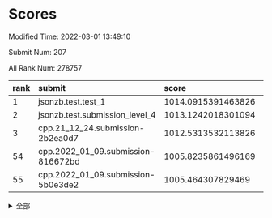 # Scores

Modified Time: 2022-03-01 13:49:10

Submit Num: 207

All Rank Num: 278757

| rank |               submit               |       score        |       sigma        | pk_num |
| :--- | :--------------------------------- | :----------------- | :----------------- | :----- |
| 1    | jsonzb.test.test_1                 | 1014.0915391463826 | 0.8030844488456284 | 5383   |
| 2    | jsonzb.test.submission_level_4     | 1013.1242018301094 | 0.8197870822260109 | 5388   |
| 3    | cpp.21_12_24.submission-2b2ea0d7   | 1012.5313532113826 | 0.7861176731258145 | 5389   |
| 54   | cpp.2022_01_09.submission-816672bd | 1005.8235861496169 | 0.7121555891166117 | 5386   |
| 55   | cpp.2022_01_09.submission-5b0e3de2 | 1005.464307829469  | 0.7158026479344843 | 5389   |


<details>
<summary>全部</summary>

| rank |                 submit                 |       score        |       sigma        | pk_num |
| :--- | :------------------------------------- | :----------------- | :----------------- | :----- |
| 1    | jsonzb.test.test_1                     | 1014.0915391463826 | 0.8030844488456284 | 5383   |
| 2    | jsonzb.test.submission_level_4         | 1013.1242018301094 | 0.8197870822260109 | 5388   |
| 3    | cpp.21_12_24.submission-2b2ea0d7       | 1012.5313532113826 | 0.7861176731258145 | 5389   |
| 4    | gobigger.level_3.submission_level_3_29 | 1011.9599100609475 | 0.7802763719358573 | 5384   |
| 5    | gobigger.level_3.submission_level_3_18 | 1011.4318364814613 | 0.7656708729578368 | 5386   |
| 6    | gobigger.level_3.submission_level_3_2  | 1011.3956862847696 | 0.7682539328367202 | 5387   |
| 7    | gobigger.level_3.submission_level_3_25 | 1011.3371337967026 | 0.7679716937909981 | 5393   |
| 8    | gobigger.level_3.submission_level_3_24 | 1011.1851601204158 | 0.7804098666906555 | 5382   |
| 9    | gobigger.level_3.submission_level_3_10 | 1011.0784874290316 | 0.7748727891204991 | 5392   |
| 10   | gobigger.level_3.submission_level_3_7  | 1011.0337072461757 | 0.7666554553040869 | 5384   |
| 11   | gobigger.level_3.submission_level_3_44 | 1011.0205680733801 | 0.7666070078706234 | 5388   |
| 12   | gobigger.level_3.submission_level_3_42 | 1011.0130503235782 | 0.7739885245307954 | 5384   |
| 13   | gobigger.level_3.submission_level_3_28 | 1010.9175135477421 | 0.7774021917199067 | 5382   |
| 14   | gobigger.level_3.submission_level_3_23 | 1010.9027440487148 | 0.7544050533901897 | 5384   |
| 15   | gobigger.level_3.submission_level_3_15 | 1010.8611335438728 | 0.777352556711572  | 5391   |
| 16   | gobigger.level_3.submission_level_3_43 | 1010.8237291537191 | 0.791405024026179  | 5385   |
| 17   | gobigger.level_3.submission_level_3_13 | 1010.7706014694918 | 0.7690873578059509 | 5384   |
| 18   | gobigger.level_3.submission_level_3_5  | 1010.7093905173409 | 0.7741194206605617 | 5387   |
| 19   | gobigger.level_3.submission_level_3_38 | 1010.5887353381609 | 0.7668065428926927 | 5386   |
| 20   | gobigger.level_3.submission_level_3_27 | 1010.5721263041464 | 0.7598857213482053 | 5387   |
| 21   | gobigger.level_3.submission_level_3_1  | 1010.5173903271794 | 0.7474390139789281 | 5386   |
| 22   | gobigger.level_3.submission_level_3_48 | 1010.368309369654  | 0.7585590057777969 | 5384   |
| 23   | gobigger.level_3.submission_level_3_14 | 1010.3233896936296 | 0.7707664066743559 | 5393   |
| 24   | gobigger.level_3.submission_level_3_12 | 1010.3145249595395 | 0.7303152051633329 | 5388   |
| 25   | gobigger.level_3.submission_level_3_40 | 1010.3023509964567 | 0.7689976029806482 | 5388   |
| 26   | gobigger.level_3.submission_level_3_34 | 1010.2115740870773 | 0.7350763658703185 | 5385   |
| 27   | gobigger.level_3.submission_level_3_33 | 1010.1218128700838 | 0.7844063202666952 | 5389   |
| 28   | gobigger.level_3.submission_level_3_41 | 1010.1175633302884 | 0.7426903015196095 | 5387   |
| 29   | gobigger.level_3.submission_level_3_4  | 1009.9363370727233 | 0.7596857708555391 | 5385   |
| 30   | gobigger.level_3.submission_level_3_35 | 1009.93280032506   | 0.7593163606408911 | 5386   |
| 31   | gobigger.level_3.submission_level_3_0  | 1009.8141912989436 | 0.7616406586132289 | 5389   |
| 32   | gobigger.level_3.submission_level_3_32 | 1009.8034132580053 | 0.7606991484110784 | 5389   |
| 33   | gobigger.level_3.submission_level_3_21 | 1009.6874128000956 | 0.7357126391919471 | 5391   |
| 34   | gobigger.level_3.submission_level_3_36 | 1009.6424290821247 | 0.7663064139706409 | 5387   |
| 35   | gobigger.level_3.submission_level_3_16 | 1009.6366925783415 | 0.7711325452581737 | 5390   |
| 36   | gobigger.level_3.submission_level_3_6  | 1009.5388454750703 | 0.7481171144872257 | 5388   |
| 37   | gobigger.level_3.submission_level_3_47 | 1009.5343021245594 | 0.7494181054749488 | 5383   |
| 38   | gobigger.level_3.submission_level_3_46 | 1009.5013202394321 | 0.7537297964420423 | 5388   |
| 39   | gobigger.level_3.submission_level_3_39 | 1009.4793369093572 | 0.7293625101421956 | 5391   |
| 40   | gobigger.level_3.submission_level_3_49 | 1009.4681259247498 | 0.7771668052510525 | 5388   |
| 41   | gobigger.level_3.submission_level_3_45 | 1009.4626356205524 | 0.753791071682984  | 5385   |
| 42   | gobigger.level_3.submission_level_3_19 | 1009.4165290169406 | 0.7411470747105515 | 5384   |
| 43   | gobigger.level_3.submission_level_3_17 | 1009.4027947962329 | 0.7504182934018451 | 5388   |
| 44   | gobigger.level_3.submission_level_3_37 | 1009.393859252348  | 0.7473430459221103 | 5384   |
| 45   | gobigger.level_3.submission_level_3_30 | 1009.3426448671938 | 0.7420371868102923 | 5387   |
| 46   | gobigger.level_3.submission_level_3_20 | 1009.1508694518877 | 0.7501910971919034 | 5388   |
| 47   | gobigger.level_3.submission_level_3_31 | 1009.1190267389599 | 0.7382616184069788 | 5384   |
| 48   | gobigger.level_3.submission_level_3_9  | 1009.0274851514138 | 0.7490246758235206 | 5391   |
| 49   | gobigger.level_3.submission_level_3_22 | 1008.8072193281909 | 0.7467850789371402 | 5381   |
| 50   | gobigger.level_3.submission_level_3_3  | 1008.7337923996571 | 0.7390088611974313 | 5390   |
| 51   | gobigger.level_3.submission_level_3_8  | 1008.7279665721596 | 0.751367140247794  | 5385   |
| 52   | gobigger.level_3.submission_level_3_11 | 1008.6153859812788 | 0.7613041554332648 | 5383   |
| 53   | gobigger.level_3.submission_level_3_26 | 1008.5135633505937 | 0.7200109020617804 | 5384   |
| 54   | cpp.2022_01_09.submission-816672bd     | 1005.8235861496169 | 0.7121555891166117 | 5386   |
| 55   | cpp.2022_01_09.submission-5b0e3de2     | 1005.464307829469  | 0.7158026479344843 | 5389   |
| 56   | gobigger.level_1.submission_level_1_43 | 1005.2326079554168 | 0.739463966408553  | 5389   |
| 57   | gobigger.level_1.submission_level_1_5  | 1004.9172064875469 | 0.733736886553029  | 5385   |
| 58   | gobigger.level_1.submission_level_1_8  | 1004.8195266307748 | 0.716497736904182  | 5386   |
| 59   | gobigger.level_1.submission_level_1_7  | 1004.5577247026343 | 0.7119590217468572 | 5385   |
| 60   | gobigger.level_1.submission_level_1_14 | 1004.4741794666929 | 0.7236591428974164 | 5383   |
| 61   | gobigger.level_1.submission_level_1_36 | 1004.3354546885745 | 0.7189861039823959 | 5387   |
| 62   | gobigger.level_1.submission_level_1_39 | 1004.2300235730497 | 0.7212654282951577 | 5381   |
| 63   | gobigger.level_1.submission_level_1_48 | 1004.2212770159475 | 0.7193580438964058 | 5386   |
| 64   | gobigger.level_1.submission_level_1_33 | 1004.2075403636774 | 0.7296645908411535 | 5388   |
| 65   | gobigger.level_1.submission_level_1_31 | 1004.1420870762256 | 0.7108320097730997 | 5384   |
| 66   | gobigger.level_1.submission_level_1_37 | 1004.1420186305019 | 0.7141586712898047 | 5384   |
| 67   | gobigger.level_1.submission_level_1_12 | 1003.8848374707877 | 0.7131277581112057 | 5390   |
| 68   | gobigger.level_1.submission_level_1_24 | 1003.8560310224658 | 0.734397488357315  | 5393   |
| 69   | gobigger.level_1.submission_level_1_30 | 1003.8546076953472 | 0.7165797112214074 | 5386   |
| 70   | gobigger.level_1.submission_level_1_35 | 1003.7381718980988 | 0.7235775733382113 | 5378   |
| 71   | gobigger.level_1.submission_level_1_20 | 1003.6893353321896 | 0.7237898674783718 | 5386   |
| 72   | gobigger.level_1.submission_level_1_49 | 1003.668060786593  | 0.7164387866063886 | 5389   |
| 73   | gobigger.level_1.submission_level_1_26 | 1003.6319389410108 | 0.7035198418632091 | 5390   |
| 74   | gobigger.level_1.submission_level_1_1  | 1003.618057976862  | 0.7233938126295262 | 5393   |
| 75   | gobigger.level_1.submission_level_1_11 | 1003.604484732265  | 0.717833666355016  | 5388   |
| 76   | gobigger.level_1.submission_level_1_9  | 1003.5915777222856 | 0.7153571543989318 | 5385   |
| 77   | gobigger.level_1.submission_level_1_16 | 1003.5528519287489 | 0.7196240065763794 | 5393   |
| 78   | gobigger.level_1.submission_level_1_17 | 1003.5393800571366 | 0.7164262102642206 | 5387   |
| 79   | gobigger.level_1.submission_level_1_32 | 1003.520050110715  | 0.7316616735362982 | 5383   |
| 80   | gobigger.level_1.submission_level_1_28 | 1003.5016098358383 | 0.7111768848469806 | 5389   |
| 81   | gobigger.level_1.submission_level_1_19 | 1003.4986492958403 | 0.7141949419578622 | 5386   |
| 82   | gobigger.level_1.submission_level_1_47 | 1003.451245278111  | 0.7202966208302586 | 5387   |
| 83   | gobigger.level_1.submission_level_1_38 | 1003.3227089878767 | 0.7184376026162821 | 5388   |
| 84   | gobigger.level_1.submission_level_1_6  | 1003.1805870227631 | 0.706951013348102  | 5387   |
| 85   | gobigger.level_1.submission_level_1_29 | 1003.1389413841326 | 0.7121017775545343 | 5392   |
| 86   | gobigger.level_1.submission_level_1_3  | 1003.1334633148016 | 0.7265835204864498 | 5390   |
| 87   | gobigger.level_1.submission_level_1_44 | 1003.0567215859106 | 0.7103955337946488 | 5390   |
| 88   | gobigger.level_1.submission_level_1_13 | 1003.0241979396786 | 0.7116317320451002 | 5388   |
| 89   | gobigger.level_1.submission_level_1_25 | 1002.9445908774367 | 0.7228593895532464 | 5388   |
| 90   | gobigger.level_1.submission_level_1_10 | 1002.9322244501891 | 0.7181335547364023 | 5389   |
| 91   | gobigger.level_1.submission_level_1_15 | 1002.8030066744476 | 0.7229169655585603 | 5388   |
| 92   | gobigger.level_1.submission_level_1_34 | 1002.7877114753318 | 0.7143419602078631 | 5390   |
| 93   | gobigger.level_1.submission_level_1_0  | 1002.7599904567363 | 0.7175588380217837 | 5390   |
| 94   | gobigger.level_1.submission_level_1_2  | 1002.7559296885938 | 0.7209512471643734 | 5386   |
| 95   | gobigger.level_1.submission_level_1_41 | 1002.7015678046029 | 0.7248966062698579 | 5387   |
| 96   | gobigger.level_1.submission_level_1_46 | 1002.5819426191156 | 0.7108160645634427 | 5390   |
| 97   | gobigger.level_1.submission_level_1_21 | 1002.5602834988168 | 0.723067157021489  | 5387   |
| 98   | gobigger.level_1.submission_level_1_18 | 1002.4845555585825 | 0.7172762392506469 | 5387   |
| 99   | gobigger.level_1.submission_level_1_22 | 1002.4626770252627 | 0.7152040260716801 | 5385   |
| 100  | gobigger.level_1.submission_level_1_45 | 1002.3394799748893 | 0.7176970065266682 | 5389   |
| 101  | gobigger.level_1.submission_level_1_42 | 1002.3365054957748 | 0.729312945051685  | 5388   |
| 102  | gobigger.level_1.submission_level_1_4  | 1002.2899993960287 | 0.7206871408102904 | 5388   |
| 103  | gobigger.level_1.submission_level_1_27 | 1002.0477244362551 | 0.719081897347341  | 5387   |
| 104  | gobigger.level_1.submission_level_1_23 | 1001.7703440839288 | 0.7087213060418758 | 5391   |
| 105  | gobigger.level_1.submission_level_1_40 | 1001.5163365232772 | 0.7134560783538957 | 5391   |
| 106  | gobigger.random.submission_random_19   | 997.3731033436264  | 0.7239974454271738 | 5383   |
| 107  | gobigger.random.submission_random_39   | 997.0747704554594  | 0.70460328545547   | 5389   |
| 108  | gobigger.random.submission_random_37   | 996.9729842344414  | 0.7019001188496962 | 5391   |
| 109  | gobigger.random.submission_random_30   | 996.6035697768319  | 0.704380880121022  | 5384   |
| 110  | gobigger.random.submission_random_36   | 996.4673506226517  | 0.7104707106890726 | 5384   |
| 111  | gobigger.random.submission_random_48   | 996.4658463935172  | 0.7092986040806702 | 5385   |
| 112  | gobigger.random.submission_random_25   | 996.3564780791364  | 0.7152137581293522 | 5393   |
| 113  | gobigger.random.submission_random_47   | 996.3332495480993  | 0.716744061485806  | 5388   |
| 114  | gobigger.random.submission_random_49   | 996.3317406117359  | 0.6973703155390326 | 5383   |
| 115  | gobigger.random.submission_random_20   | 996.2907804560738  | 0.7364556210376376 | 5388   |
| 116  | gobigger.random.submission_random_24   | 996.2853004676081  | 0.7117029698737655 | 5385   |
| 117  | gobigger.random.submission_random_38   | 996.2781528912318  | 0.7127374605917829 | 5384   |
| 118  | gobigger.random.submission_random_5    | 996.2486459093103  | 0.6957308505528382 | 5386   |
| 119  | gobigger.random.submission_random_12   | 996.2344388636863  | 0.7105507367990135 | 5388   |
| 120  | gobigger.random.submission_random_40   | 996.2012169752049  | 0.7104332629370962 | 5385   |
| 121  | gobigger.random.submission_random_22   | 996.1884468226418  | 0.7071685122023074 | 5387   |
| 122  | gobigger.random.submission_random_27   | 996.1228957451316  | 0.719001331824667  | 5382   |
| 123  | gobigger.random.submission_random_34   | 996.092654115169   | 0.7177958746042666 | 5383   |
| 124  | gobigger.random.submission_random_33   | 996.083065293707   | 0.7155904365594364 | 5385   |
| 125  | gobigger.random.submission_random_45   | 996.0794523658342  | 0.6989131384607781 | 5388   |
| 126  | gobigger.random.submission_random_42   | 996.0779167987312  | 0.706253100288817  | 5388   |
| 127  | gobigger.random.submission_random_16   | 996.0700173379473  | 0.7056697807136001 | 5388   |
| 128  | gobigger.random.submission_random_2    | 996.0552722885926  | 0.7203968649698544 | 5387   |
| 129  | gobigger.random.submission_random_0    | 996.0306416175755  | 0.7104641262513132 | 5389   |
| 130  | gobigger.random.submission_random_15   | 995.9609611863964  | 0.714871966285461  | 5391   |
| 131  | gobigger.random.submission_random_31   | 995.939163656831   | 0.7268918787449568 | 5390   |
| 132  | gobigger.random.submission_random_35   | 995.9116276952205  | 0.7055210144826412 | 5387   |
| 133  | gobigger.random.submission_random_4    | 995.8961844560293  | 0.7179726219121092 | 5383   |
| 134  | gobigger.random.submission_random_13   | 995.8514392679283  | 0.7110103981171182 | 5384   |
| 135  | gobigger.random.submission_random_7    | 995.7843943369542  | 0.7111838052188878 | 5385   |
| 136  | gobigger.random.submission_random_1    | 995.7461117365824  | 0.7101819097502617 | 5390   |
| 137  | gobigger.random.submission_random_28   | 995.709733826485   | 0.7160820517656937 | 5389   |
| 138  | gobigger.random.submission_random_26   | 995.6298811565897  | 0.7061233570189462 | 5384   |
| 139  | gobigger.random.submission_random_41   | 995.4993837293722  | 0.7025844432926849 | 5383   |
| 140  | gobigger.random.submission_random_9    | 995.4551848297401  | 0.7201229749204182 | 5383   |
| 141  | gobigger.random.submission_random_46   | 995.441025522595   | 0.7156965177378743 | 5384   |
| 142  | gobigger.random.submission_random_23   | 995.4323054649536  | 0.7229470062649016 | 5390   |
| 143  | gobigger.random.submission_random_29   | 995.4200166637793  | 0.710542010030582  | 5385   |
| 144  | gobigger.random.submission_random_18   | 995.3508260911703  | 0.7200321931135049 | 5386   |
| 145  | gobigger.random.submission_random_10   | 995.3253646736558  | 0.7069484078317042 | 5386   |
| 146  | gobigger.random.submission_random_44   | 995.2934834135337  | 0.7019672511195736 | 5390   |
| 147  | gobigger.random.submission_random_32   | 995.1991744960243  | 0.7109689800088549 | 5387   |
| 148  | gobigger.random.submission_random_21   | 995.1312384295762  | 0.7225433123544116 | 5389   |
| 149  | gobigger.random.submission_random_11   | 995.0915898045241  | 0.7261054685395042 | 5386   |
| 150  | gobigger.random.submission_random_17   | 995.0794621626757  | 0.7119747678539237 | 5386   |
| 151  | gobigger.random.submission_random_43   | 994.9240677272934  | 0.7229945069779725 | 5384   |
| 152  | gobigger.random.submission_random_8    | 994.7776821125643  | 0.7278727230390243 | 5383   |
| 153  | gobigger.random.submission_random_14   | 994.685079881765   | 0.7177267047545629 | 5386   |
| 154  | gobigger.random.submission_random_6    | 994.4979925755202  | 0.7205158948029765 | 5389   |
| 155  | gobigger.random.submission_random_3    | 994.2263646015414  | 0.7015960142696411 | 5388   |
| 156  | gobigger.level_2.submission_level_2_22 | 993.8935974532459  | 0.7374509785369363 | 5384   |
| 157  | gobigger.level_2.submission_level_2_6  | 993.8089702543797  | 0.7400478105036138 | 5388   |
| 158  | gobigger.level_2.submission_level_2_37 | 993.6737505062864  | 0.715987534066002  | 5385   |
| 159  | gobigger.level_2.submission_level_2_25 | 993.5622585456417  | 0.7450446583004962 | 5385   |
| 160  | gobigger.level_2.submission_level_2_40 | 993.43905302735    | 0.7316192968820449 | 5381   |
| 161  | gobigger.level_2.submission_level_2_15 | 993.2070793829126  | 0.726936396605477  | 5387   |
| 162  | gobigger.level_2.submission_level_2_28 | 993.0121891564082  | 0.7424680955201433 | 5386   |
| 163  | gobigger.level_2.submission_level_2_5  | 992.9849383034206  | 0.7385639891622724 | 5381   |
| 164  | gobigger.level_2.submission_level_2_14 | 992.9153793483817  | 0.7482765908316159 | 5385   |
| 165  | gobigger.level_2.submission_level_2_10 | 992.7407422521591  | 0.7281090946524189 | 5380   |
| 166  | gobigger.level_2.submission_level_2_30 | 992.7210974646281  | 0.7636281232170886 | 5390   |
| 167  | gobigger.level_2.submission_level_2_31 | 992.6829318734401  | 0.7392315968378934 | 5385   |
| 168  | gobigger.level_2.submission_level_2_2  | 992.6201217105088  | 0.7358827387249038 | 5383   |
| 169  | gobigger.level_2.submission_level_2_3  | 992.6153585385862  | 0.7287985969344062 | 5384   |
| 170  | gobigger.level_2.submission_level_2_44 | 992.6097590088651  | 0.7360157691948455 | 5382   |
| 171  | gobigger.level_2.submission_level_2_33 | 992.5683536472748  | 0.7443486127521105 | 5381   |
| 172  | gobigger.level_2.submission_level_2_48 | 992.5109735402584  | 0.7493279753249855 | 5387   |
| 173  | gobigger.level_2.submission_level_2_11 | 992.4121732398261  | 0.7307079032379277 | 5386   |
| 174  | gobigger.level_2.submission_level_2_7  | 992.2948970119133  | 0.7508576693833358 | 5386   |
| 175  | gobigger.level_2.submission_level_2_21 | 992.2664510225608  | 0.7482527018427212 | 5384   |
| 176  | gobigger.level_2.submission_level_2_43 | 992.2565474477879  | 0.7556437609252009 | 5384   |
| 177  | gobigger.level_2.submission_level_2_12 | 992.2435745821566  | 0.7517106882663039 | 5391   |
| 178  | gobigger.level_2.submission_level_2_38 | 992.2361686300889  | 0.7529098732781911 | 5386   |
| 179  | gobigger.level_2.submission_level_2_0  | 992.1955322976519  | 0.7601587686544266 | 5385   |
| 180  | gobigger.level_2.submission_level_2_20 | 992.1440803976272  | 0.7363386698822614 | 5385   |
| 181  | gobigger.level_2.submission_level_2_32 | 992.131194364343   | 0.7631947851587987 | 5387   |
| 182  | gobigger.level_2.submission_level_2_49 | 992.1204398906791  | 0.73269030060831   | 5390   |
| 183  | gobigger.level_2.submission_level_2_4  | 992.076785141588   | 0.7604763099424547 | 5387   |
| 184  | gobigger.level_2.submission_level_2_27 | 992.0141280028245  | 0.755167653031572  | 5388   |
| 185  | gobigger.level_2.submission_level_2_9  | 991.9454145824285  | 0.7348404066153394 | 5393   |
| 186  | gobigger.level_2.submission_level_2_16 | 991.9382414438815  | 0.7403657637422286 | 5385   |
| 187  | gobigger.level_2.submission_level_2_18 | 991.6796853712507  | 0.759693550637322  | 5388   |
| 188  | gobigger.level_2.submission_level_2_35 | 991.5539971720692  | 0.7530949611216198 | 5387   |
| 189  | gobigger.level_2.submission_level_2_41 | 991.5488515434755  | 0.7519398724956717 | 5392   |
| 190  | gobigger.level_2.submission_level_2_39 | 991.5480572018331  | 0.7503079893033491 | 5386   |
| 191  | gobigger.level_2.submission_level_2_42 | 991.5207687242065  | 0.7567280179426229 | 5389   |
| 192  | gobigger.level_2.submission_level_2_17 | 991.4656529085188  | 0.7605802892381752 | 5387   |
| 193  | gobigger.level_2.submission_level_2_24 | 991.442760772737   | 0.7586752788486449 | 5380   |
| 194  | gobigger.level_2.submission_level_2_8  | 991.3505994541165  | 0.7558035739419775 | 5390   |
| 195  | gobigger.level_2.submission_level_2_34 | 991.3122827630878  | 0.7426391678619247 | 5380   |
| 196  | gobigger.level_2.submission_level_2_36 | 991.2021800702177  | 0.7535886313355208 | 5384   |
| 197  | gobigger.level_2.submission_level_2_46 | 991.1548312757197  | 0.7433879724713698 | 5384   |
| 198  | gobigger.level_2.submission_level_2_23 | 991.1316838690939  | 0.7492532769003745 | 5389   |
| 199  | gobigger.level_2.submission_level_2_47 | 990.5822920128826  | 0.7619380344811774 | 5391   |
| 200  | gobigger.level_2.submission_level_2_26 | 990.5410563838104  | 0.7590184528360862 | 5391   |
| 201  | gobigger.level_2.submission_level_2_29 | 990.2332888163801  | 0.7794017184489589 | 5385   |
| 202  | gobigger.level_2.submission_level_2_1  | 990.1895629211643  | 0.7636183095498639 | 5385   |
| 203  | gobigger.level_2.submission_level_2_19 | 989.9283113018333  | 0.7765416735584152 | 5385   |
| 204  | gobigger.level_2.submission_level_2_45 | 989.7783125643574  | 0.7754748517095036 | 5386   |
| 205  | gobigger.level_2.submission_level_2_13 | 989.5815028146429  | 0.7759684796315657 | 5380   |
| 206  | gobigger.none.submission_none_0        | 977.3816872135196  | 1.3520763616467184 | 5386   |
| 207  | gobigger.none.submission_none_1        | 974.9445263756613  | 1.5576900063966803 | 5387   |

</details>